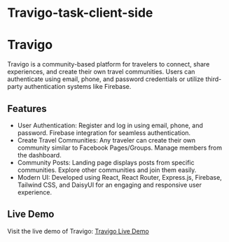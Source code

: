 # Travigo-task-client-side

# Travigo

Travigo is a community-based platform for travelers to connect, share experiences, and create their own travel communities. Users can authenticate using email, phone, and password credentials or utilize third-party authentication systems like Firebase.

## Features

- User Authentication: Register and log in using email, phone, and password. Firebase integration for seamless authentication.
- Create Travel Communities: Any traveler can create their own community similar to Facebook Pages/Groups. Manage members from the dashboard.
- Community Posts: Landing page displays posts from specific communities. Explore other communities and join them easily.
- Modern UI: Developed using React, React Router, Express.js, Firebase, Tailwind CSS, and DaisyUI for an engaging and responsive user experience.

## Live Demo

Visit the live demo of Travigo: [Travigo Live Demo](https://ovigo-742ba.web.app/)
